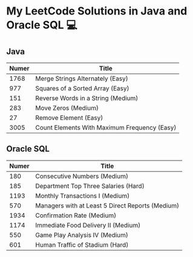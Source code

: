 # My LeetCode Solutions in Java and Oracle SQL 💻 #

## Java ##

Numer         | Title
------------- | -----------------------------------
1768          | Merge Strings Alternately (Easy)
977           | Squares of a Sorted Array (Easy)
151           | Reverse Words in a String (Medium)
283           | Move Zeros (Medium)
27            | Remove Element (Easy)
3005          | Count Elements With Maximum Frequency (Easy)

## Oracle SQL ##

Numer         | Title
------------- | -----------------------------------
180          | Consecutive Numbers (Medium)
185           | Department Top Three Salaries (Hard)
1193           | Monthly Transactions I (Medium)
570           | Managers with at Least 5 Direct Reports (Medium)
1934           | Confirmation Rate (Medium)
1174           | Immediate Food Delivery II (Medium)
550 | Game Play Analysis IV (Medium)
601 | Human Traffic of Stadium (Hard)
